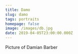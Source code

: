 ```yaml
---
title: Damo
slug: damo
tags: portraits
homepage: false
image: /images/db.jpg
date: 2019-04-05T23:00:00.000Z
---
```

Picture of Damian Barber
